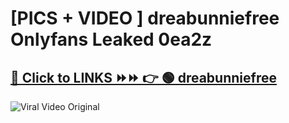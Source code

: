 
 # [PICS + VIDEO ] dreabunniefree Onlyfans Leaked 0ea2z

## <h2><a href="https://clipsfans.com/dreabunniefree&ref=git">🔗 Click to LINKS ⏩⏩ 👉 🟢 dreabunniefree </a></h2>

<a href="https://clipsfans.com/dreabunniefree&ref=git" rel="nofollow" data-target="animated-image.originalLink"><img src="https://i.ibb.co.com/xMMVF88/686577567.gif" alt="Viral Video Original" style="max-width: 100%; display: inline-block;" data-target="animated-image.originalImage"></a>


